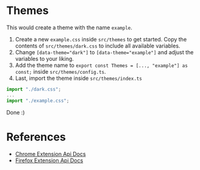 # Themes
This would create a theme with the name `example`.
1. Create a new `example.css` inside `src/themes` to get started. Copy the contents of `src/themes/dark.css` to include all available variables. 
2. Change `[data-theme="dark"]` to `[data-theme="example"]` and adjust the variables to your liking.
3. Add the theme name to `export const Themes = [..., "example"] as const;` inside `src/themes/config.ts`.
4. Last, import the theme inside `src/themes/index.ts`
```js
import "./dark.css";
...
import "./example.css";
```
Done :)

# References
- [Chrome Extension Api Docs](https://developer.chrome.com/docs/extensions/reference/api)
- [Firefox Extension Api Docs](https://developer.mozilla.org/en-US/docs/Mozilla/Add-ons/WebExtensions)